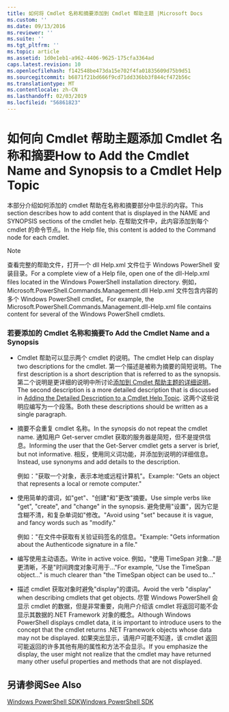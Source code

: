 ```yaml
---
title: 如何将 Cmdlet 名称和摘要添加到 Cmdlet 帮助主题 |Microsoft Docs
ms.custom: ''
ms.date: 09/13/2016
ms.reviewer: ''
ms.suite: ''
ms.tgt_pltfrm: ''
ms.topic: article
ms.assetid: 1d0e1eb1-a962-4406-9625-175cfa3364ad
caps.latest.revision: 10
ms.openlocfilehash: f142548be473da15e702f4fa01835609d75b9d51
ms.sourcegitcommit: b6871f21bd666f9cd71dd336bb3f844cf472b56c
ms.translationtype: MT
ms.contentlocale: zh-CN
ms.lasthandoff: 02/03/2019
ms.locfileid: "56861823"
---
```

# <a name="how-to-add-the-cmdlet-name-and-synopsis-to-a-cmdlet-help-topic"></a><span data-ttu-id="87eb3-102">如何向 Cmdlet 帮助主题添加 Cmdlet 名称和摘要</span><span class="sxs-lookup"><span data-stu-id="87eb3-102">How to Add the Cmdlet Name and Synopsis to a Cmdlet Help Topic</span></span>

<span data-ttu-id="87eb3-103">本部分介绍如何添加的 cmdlet 帮助在名称和摘要部分中显示的内容。</span><span class="sxs-lookup"><span data-stu-id="87eb3-103">This section describes how to add content that is displayed in the NAME and SYNOPSIS sections of the cmdlet help.</span></span> <span data-ttu-id="87eb3-104">在帮助文件中，此内容添加到每个 cmdlet 的命令节点。</span><span class="sxs-lookup"><span data-stu-id="87eb3-104">In the Help file, this content is added to the Command node for each cmdlet.</span></span>

> [!NOTE]
> <span data-ttu-id="87eb3-105">查看完整的帮助文件，打开一个 dll Help.xml 文件位于 Windows PowerShell 安装目录。</span><span class="sxs-lookup"><span data-stu-id="87eb3-105">For a complete view of a Help file, open one of the dll-Help.xml files located in the Windows PowerShell installation directory.</span></span> <span data-ttu-id="87eb3-106">例如，Microsoft.PowerShell.Commands.Management.dll Help.xml 文件包含内容的多个 Windows PowerShell cmdlet。</span><span class="sxs-lookup"><span data-stu-id="87eb3-106">For example, the Microsoft.PowerShell.Commands.Management.dll-Help.xml file contains content for several of the Windows PowerShell cmdlets.</span></span>

### <a name="to-add-the-cmdlet-name-and-a-synopsis"></a><span data-ttu-id="87eb3-107">若要添加的 Cmdlet 名称和摘要</span><span class="sxs-lookup"><span data-stu-id="87eb3-107">To Add the Cmdlet Name and a Synopsis</span></span>

- <span data-ttu-id="87eb3-108">Cmdlet 帮助可以显示两个 cmdlet 的说明。</span><span class="sxs-lookup"><span data-stu-id="87eb3-108">The cmdlet Help can display two descriptions for the cmdlet.</span></span> <span data-ttu-id="87eb3-109">第一个描述是被称为摘要的简短说明。</span><span class="sxs-lookup"><span data-stu-id="87eb3-109">The first description is a short description that is referred to as the synopsis.</span></span> <span data-ttu-id="87eb3-110">第二个说明是更详细的说明中所讨论[添加到 Cmdlet 帮助主题的详细说明](./how-to-add-a-cmdlet-description.md)。</span><span class="sxs-lookup"><span data-stu-id="87eb3-110">The second description is a more detailed description that is discussed in [Adding the Detailed Description to a Cmdlet Help Topic](./how-to-add-a-cmdlet-description.md).</span></span> <span data-ttu-id="87eb3-111">这两个这些说明应编写为一个段落。</span><span class="sxs-lookup"><span data-stu-id="87eb3-111">Both these descriptions should be written as a single paragraph.</span></span>

- <span data-ttu-id="87eb3-112">摘要不会重复 cmdlet 名称。</span><span class="sxs-lookup"><span data-stu-id="87eb3-112">In the synopsis do not repeat the cmdlet name.</span></span> <span data-ttu-id="87eb3-113">通知用户 Get-server cmdlet 获取的服务器是简短，但不是提供信息。</span><span class="sxs-lookup"><span data-stu-id="87eb3-113">Informing the user that the Get-Server cmdlet gets a server is brief, but not informative.</span></span> <span data-ttu-id="87eb3-114">相反，使用同义词功能，并添加到说明的详细信息。</span><span class="sxs-lookup"><span data-stu-id="87eb3-114">Instead, use synonyms and add details to the description.</span></span>

  <span data-ttu-id="87eb3-115">例如："获取一个对象，表示本地或远程计算机"。</span><span class="sxs-lookup"><span data-stu-id="87eb3-115">Example: "Gets an object that represents a local or remote computer."</span></span>

- <span data-ttu-id="87eb3-116">使用简单的谓词，如"get"、"创建"和"更改"摘要。</span><span class="sxs-lookup"><span data-stu-id="87eb3-116">Use simple verbs like "get", "create", and "change" in the synopsis.</span></span> <span data-ttu-id="87eb3-117">避免使用"设置"，因为它是含糊不清，和复杂单词如"修改。"</span><span class="sxs-lookup"><span data-stu-id="87eb3-117">Avoid using "set" because it is vague, and fancy words such as "modify."</span></span>

  <span data-ttu-id="87eb3-118">例如："在文件中获取有关验证码签名的信息。"</span><span class="sxs-lookup"><span data-stu-id="87eb3-118">Example: "Gets information about the Authenticode signature in a file."</span></span>

- <span data-ttu-id="87eb3-119">编写使用主动语态。</span><span class="sxs-lookup"><span data-stu-id="87eb3-119">Write in active voice.</span></span> <span data-ttu-id="87eb3-120">例如，"使用 TimeSpan 对象..."是更清晰，不是"时间跨度对象可用于..."</span><span class="sxs-lookup"><span data-stu-id="87eb3-120">For example, "Use the TimeSpan object..." is much clearer than "the TimeSpan object can be used to..."</span></span>

- <span data-ttu-id="87eb3-121">描述 cmdlet 获取对象时避免"display"的谓词。</span><span class="sxs-lookup"><span data-stu-id="87eb3-121">Avoid the verb "display" when describing cmdlets that get objects.</span></span> <span data-ttu-id="87eb3-122">尽管 Windows PowerShell 会显示 cmdlet 的数据，但是非常重要，向用户介绍该 cmdlet 将返回可能不会显示其数据的.NET Framework 对象的概念。</span><span class="sxs-lookup"><span data-stu-id="87eb3-122">Although Windows PowerShell displays cmdlet data, it is important to introduce users to the concept that the cmdlet returns .NET Framework objects whose data may not be displayed.</span></span> <span data-ttu-id="87eb3-123">如果突出显示，请用户可能不知道，该 cmdlet 返回可能返回的许多其他有用的属性和方法不会显示。</span><span class="sxs-lookup"><span data-stu-id="87eb3-123">If you emphasize the display, the user might not realize that the cmdlet may have returned many other useful properties and methods that are not displayed.</span></span>

## <a name="see-also"></a><span data-ttu-id="87eb3-124">另请参阅</span><span class="sxs-lookup"><span data-stu-id="87eb3-124">See Also</span></span>

 [<span data-ttu-id="87eb3-125">Windows PowerShell SDK</span><span class="sxs-lookup"><span data-stu-id="87eb3-125">Windows PowerShell SDK</span></span>](../windows-powershell-reference.md)